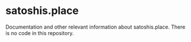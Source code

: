 # satoshis.place
Documentation and other relevant information about satoshis.place. There is no code in this repository.

